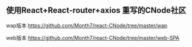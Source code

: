 ## 使用React+React-router+axios 重写的CNode社区

wap版本 https://github.com/Month7/react-CNode/tree/master/wap

web版本 https://github.com/Month7/react-CNode/tree/master/web-SPA
